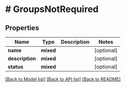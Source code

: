 # # GroupsNotRequired

## Properties

Name | Type | Description | Notes
------------ | ------------- | ------------- | -------------
**name** | **mixed** |  | [optional]
**description** | **mixed** |  | [optional]
**status** | **mixed** |  | [optional]

[[Back to Model list]](../../README.md#models) [[Back to API list]](../../README.md#endpoints) [[Back to README]](../../README.md)
